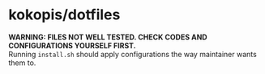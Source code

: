 # kokopis/dotfiles
**WARNING: FILES NOT WELL TESTED. CHECK CODES AND CONFIGURATIONS YOURSELF FIRST.**  
Running `install.sh` should apply configurations the way maintainer wants them to.

